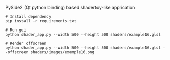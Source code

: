 PySide2 (Qt python binding) based shadertoy-like application

```
# Install dependency
pip install -r requirements.txt

# Run gui
python shader_app.py --width 500 --height 500 shaders/example16.glsl

# Render offscreen
python shader_app.py --width 500 --height 500 shaders/example16.glsl --offscreen shaders/images/example16.png
```
